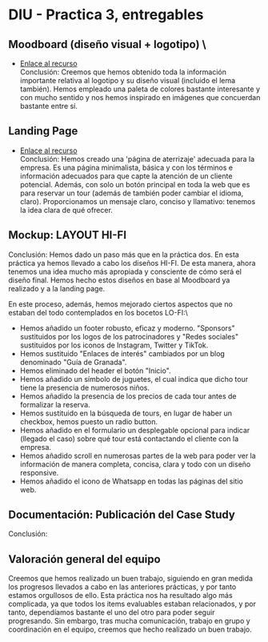 # DIU - Practica 3, entregables

## Moodboard (diseño visual + logotipo) \
* [Enlace al recurso](https://github.com/MrSquid0/DIU/blob/master/P3/Moodboard.png) \
Conclusión: Creemos que hemos obtenido toda la información importante relativa
al logotipo y su diseño visual (incluido el lema también). Hemos empleado una 
paleta de colores bastante interesante y con mucho sentido y nos hemos inspirado 
en imágenes que concuerdan bastante entre sí.

## Landing Page
* [Enlace al recurso](https://github.com/MrSquid0/DIU/blob/master/P3/Landing%20page.pdf) \
Conclusión: Hemos creado una 'página de aterrizaje' adecuada para la empresa. Es una 
página minimalista, básica y con los términos e información adecuados para que capte 
la atención de un cliente potencial. Además, con solo un botón principal en toda la web 
que es para reservar un tour (además de también poder cambiar el idioma, claro).
Proporcionamos un mensaje claro, conciso y llamativo: tenemos la idea clara de qué ofrecer.


## Mockup: LAYOUT HI-FI
Conclusión: Hemos dado un paso más que en la práctica dos. En esta práctica ya hemos 
llevado a cabo los diseños HI-FI. De esta manera, ahora tenemos una idea mucho más 
apropiada y consciente de cómo será el diseño final. Hemos hecho estos diseños en base 
al Moodboard ya realizado y a la landing page. 

En este proceso, además, hemos mejorado ciertos aspectos que no estaban del todo 
contemplados en los bocetos LO-FI:\
- Hemos añadido un footer robusto, eficaz y moderno. "Sponsors" sustituidos por los logos de los 
patrocinadores y "Redes sociales" sustituidos por los iconos de Instagram, Twitter y TikTok.
- Hemos sustituido "Enlaces de interés" cambiados por un blog denominado "Guía de Granada".
- Hemos eliminado del header el botón "Inicio".
- Hemos añadido un símbolo de juguetes, el cual indica que dicho tour tiene la 
presencia de numerosos niños.
- Hemos añadido la presencia de los precios de cada tour antes de formalizar la reserva.
- Hemos sustituido en la búsqueda de tours, en lugar de haber un checkbox, hemos puesto un
radio button.
- Hemos añadido en el formulario un desplegable opcional para indicar (llegado el caso) sobre 
qué tour está contactando el cliente con la empresa.
- Hemos añadido scroll en numerosas partes de la web para poder ver la información de manera 
completa, concisa, clara y todo con un diseño responsive.
- Hemos añadido el icono de Whatsapp en todas las páginas del sitio web.


## Documentación: Publicación del Case Study
Conclusión:


## Valoración general del equipo
Creemos que hemos realizado un buen trabajo, siguiendo en gran medida los progresos llevados 
a cabo en las anteriores prácticas, y por tanto estamos orgullosos de ello. Esta práctica nos 
ha resultado algo más complicada, ya que todos los items evaluables estaban relacionados, y por 
tanto, dependíamos bastante el uno del otro para poder seguir progresando. Sin embargo, tras mucha 
comunicación, trabajo en grupo y coordinación en el equipo, creemos que hecho realizado un buen 
trabajo.
 
